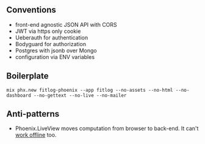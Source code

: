 ## Conventions

* front-end agnostic JSON API with CORS 
* JWT via https only cookie 
* Ueberauth for authentication
* Bodyguard for authorization
* Postgres with jsonb over Mongo
* configuration via ENV variables

## Boilerplate

```
mix phx.new fitlog-phoenix --app fitlog --no-assets --no-html --no-dashboard --no-gettext --no-live --no-mailer
```

## Anti-patterns

* Phoenix.LiveView moves computation from browser to back-end. It can't [work offline](https://developer.mozilla.org/en-US/docs/Web/Progressive_web_apps) too. 
